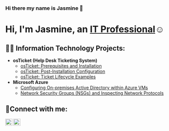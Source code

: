 ### Hi there my name is Jasmine 👋

<h1>Hi, I'm Jasmine, an <a href="https://linkedin.com/in/Jazzsales">IT Professional</a>☺</h1>

<h2>👨‍💻 Information Technology Projects:</h2>

- <b>osTicket (Help Desk Ticketing System)</b>
  - [osTicket: Prerequisites and Installation](https://github.com/jazzsales/osticket-prereqs)
  - [osTicket: Post-Installation Configuration](https://github.com/jazzsales/post-install-config)
  - [osTicket: Ticket Lifecycle Examples](https://github.com/jazzsalesc/ticket-lifecycle)
- <b>Microsoft Azure</b>
  - [Configuring On-premises Active Directory within Azure VMs](https://github.com/jazzsales/configure-ad)
  - [Network Security Groups (NSGs) and Inspecting Network Protocols](https://github.com/jazzsales/azure-network-protocols)

<h2>🤳Connect with me:</h2>

[<img align="left" alt="Jasmine | LinkedIn" width="22px" src="https://cdn.jsdelivr.net/npm/simple-icons@v3/icons/linkedin.svg" />][linkedin]
[<img align="left" alt="Jasmine | Instagram" width="22px" src="https://cdn.jsdelivr.net/npm/simple-icons@v3/icons/instagram.svg" />][instagram]

[instagram]: https://www.instagram.com/Jasmines_573
[linkedin]: https://www.linkedin.com/in/jazzsales

